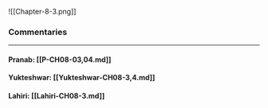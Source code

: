 ![[Chapter-8-3.png]]

### Commentaries

---

#### Pranab: [[P-CH08-03,04.md]]

#### Yukteshwar: [[Yukteshwar-CH08-3,4.md]]

#### Lahiri: [[Lahiri-CH08-3.md]]
